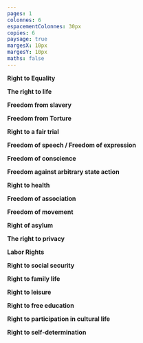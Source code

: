 ```yaml
---
pages: 1
colonnes: 6
espacementColonnes: 30px
copies: 6
paysage: true
margesX: 10px
margesY: 10px
maths: false
---
```


<style>p{font-weight:bold; text-align:left}</style>

<!-- Vous pouvez modifier comme vous le souhaitez les paramètres ci-dessus et copier-coller ensuite ci-dessous votre Markdown. -->

Right to Equality

The right to life

Freedom from slavery

Freedom from Torture

Right to a fair trial

Freedom of speech / Freedom of expression

Freedom of conscience

Freedom against arbitrary state action

Right to health

Freedom of association

Freedom of movement

Right of asylum

The right to privacy

Labor Rights

Right to social security

Right to family life

Right to leisure

Right to free education

Right to participation in cultural life

Right to self-determination

